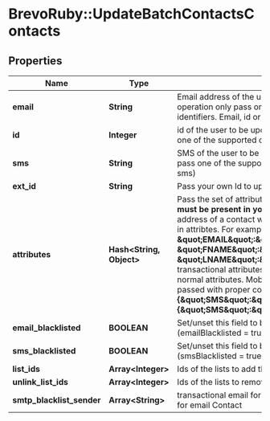 # BrevoRuby::UpdateBatchContactsContacts

## Properties
Name | Type | Description | Notes
------------ | ------------- | ------------- | -------------
**email** | **String** | Email address of the user to be updated (For each operation only pass one of the supported contact identifiers. Email, id or sms) | [optional] 
**id** | **Integer** | id of the user to be updated (For each operation only pass one of the supported contact identifiers. Email, id or sms) | [optional] 
**sms** | **String** | SMS of the user to be updated (For each operation only pass one of the supported contact identifiers. Email, id or sms) | [optional] 
**ext_id** | **String** | Pass your own Id to update ext_id of a contact. | [optional] 
**attributes** | **Hash&lt;String, Object&gt;** | Pass the set of attributes to be updated. **These attributes must be present in your account**. To update existing email address of a contact with the new one please pass EMAIL in attribtes. For example, **{ \&quot;EMAIL\&quot;:\&quot;newemail@domain.com\&quot;, \&quot;FNAME\&quot;:\&quot;Ellie\&quot;, \&quot;LNAME\&quot;:\&quot;Roger\&quot;}**. Keep in mind transactional attributes can be updated the same way as normal attributes. Mobile Number in **SMS** field should be passed with proper country code. For example: **{\&quot;SMS\&quot;:\&quot;+91xxxxxxxxxx\&quot;} or {\&quot;SMS\&quot;:\&quot;0091xxxxxxxxxx\&quot;}**  | [optional] 
**email_blacklisted** | **BOOLEAN** | Set/unset this field to blacklist/allow the contact for emails (emailBlacklisted &#x3D; true) | [optional] 
**sms_blacklisted** | **BOOLEAN** | Set/unset this field to blacklist/allow the contact for SMS (smsBlacklisted &#x3D; true) | [optional] 
**list_ids** | **Array&lt;Integer&gt;** | Ids of the lists to add the contact to | [optional] 
**unlink_list_ids** | **Array&lt;Integer&gt;** | Ids of the lists to remove the contact from | [optional] 
**smtp_blacklist_sender** | **Array&lt;String&gt;** | transactional email forbidden sender for contact. Use only for email Contact | [optional] 



